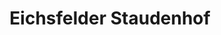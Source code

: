 ---
title: "Eichsfelder Staudenhof"
url: /leinefelde-worbis/eichsfelder-staudenhof/
shop: Blumen
---